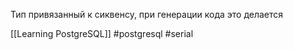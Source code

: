 Тип привязанный к сиквенсу, при генерации кода это делается

[[Learning PostgreSQL]]
#postgresql #serial